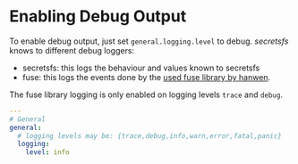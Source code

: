 # Enabling Debug Output

To enable debug output, just set `general.logging.level` to debug.
_secretsfs_ knows to different debug loggers:

* secretsfs: this logs the behaviour and values known to secretsfs
* fuse: this logs the events done by the [used fuse library by hanwen](https://github.com/hanwen/go-fuse#appendix-i-go-fuse-log-format).

The fuse library logging is only enabled on logging levels `trace` and `debug`.

```yaml
---
# General
general:
  # logging levels may be: {trace,debug,info,warn,error,fatal,panic}
  logging:
    level: info
```
